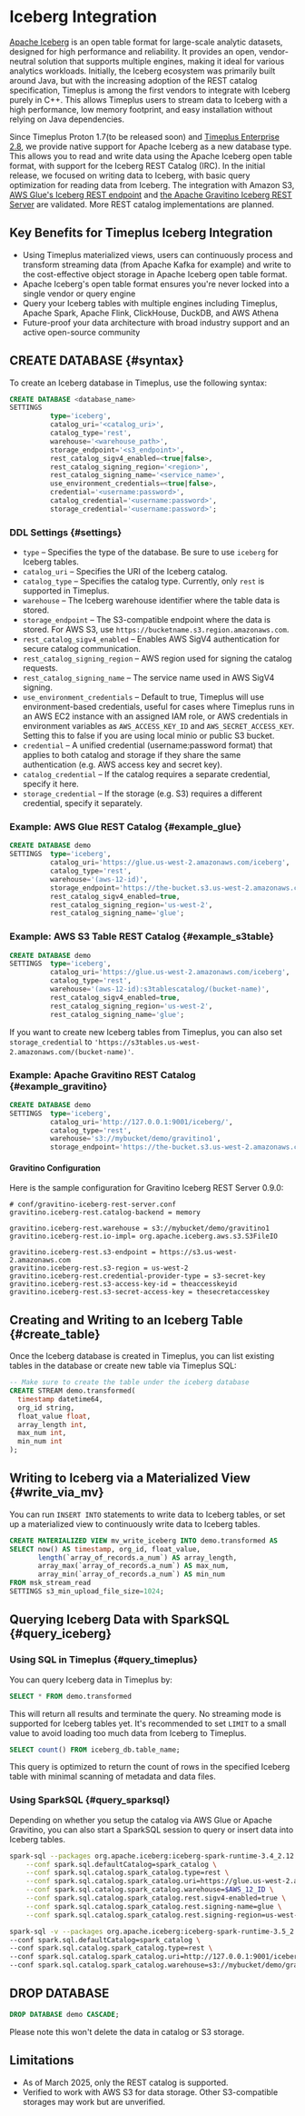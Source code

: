 # Iceberg Integration

[Apache Iceberg](https://iceberg.apache.org/) is an open table format for large-scale analytic datasets, designed for high performance and reliability. It provides an open, vendor-neutral solution that supports multiple engines, making it ideal for various analytics workloads. Initially, the Iceberg ecosystem was primarily built around Java, but with the increasing adoption of the REST catalog specification, Timeplus is among the first vendors to integrate with Iceberg purely in C++. This allows Timeplus users to stream data to Iceberg with a high performance, low memory footprint, and easy installation without relying on Java dependencies.

Since Timeplus Proton 1.7(to be released soon) and [Timeplus Enterprise 2.8](/enterprise-v2.8), we provide native support for Apache Iceberg as a new database type. This allows you to read and write data using the Apache Iceberg open table format, with support for the Iceberg REST Catalog (IRC). In the initial release, we focused on writing data to Iceberg, with basic query optimization for reading data from Iceberg. The integration with Amazon S3, [AWS Glue's Iceberg REST endpoint](https://docs.aws.amazon.com/glue/latest/dg/connect-glu-iceberg-rest.html) and [the Apache Gravitino Iceberg REST Server](https://gravitino.apache.org/docs/0.8.0-incubating/iceberg-rest-service) are validated. More REST catalog implementations are planned.

## Key Benefits for Timeplus Iceberg Integration

- Using Timeplus materialized views, users can continuously process and transform streaming data (from Apache Kafka for example) and write to the cost-effective object storage in Apache Iceberg open table format.
- Apache Iceberg's open table format ensures you're never locked into a single vendor or query engine
- Query your Iceberg tables with multiple engines including Timeplus, Apache Spark, Apache Flink, ClickHouse, DuckDB, and AWS Athena
- Future-proof your data architecture with broad industry support and an active open-source community

## CREATE DATABASE {#syntax}

To create an Iceberg database in Timeplus, use the following syntax:

```sql
CREATE DATABASE <database_name>
SETTINGS
          type='iceberg',
          catalog_uri='<catalog_uri>',
          catalog_type='rest',
          warehouse='<warehouse_path>',
          storage_endpoint='<s3_endpoint>',
          rest_catalog_sigv4_enabled=<true|false>,
          rest_catalog_signing_region='<region>',
          rest_catalog_signing_name='<service_name>',
          use_environment_credentials=<true|false>,
          credential='<username:password>',
          catalog_credential='<username:password>',
          storage_credential='<username:password>';
```

### DDL Settings {#settings}

- `type` – Specifies the type of the database. Be sure to use `iceberg` for Iceberg tables.
- `catalog_uri` – Specifies the URI of the Iceberg catalog.
- `catalog_type` – Specifies the catalog type. Currently, only `rest` is supported in Timeplus.
- `warehouse` – The Iceberg warehouse identifier where the table data is stored.
- `storage_endpoint` – The S3-compatible endpoint where the data is stored. For AWS S3, use `https://bucketname.s3.region.amazonaws.com`.
- `rest_catalog_sigv4_enabled` – Enables AWS SigV4 authentication for secure catalog communication.
- `rest_catalog_signing_region` – AWS region used for signing the catalog requests.
- `rest_catalog_signing_name` – The service name used in AWS SigV4 signing.
- `use_environment_credentials` – Default to true, Timeplus will use environment-based credentials, useful for cases where Timeplus runs in an AWS EC2 instance with an assigned IAM role, or AWS credentials in environment variables as `AWS_ACCESS_KEY_ID` and `AWS_SECRET_ACCESS_KEY`. Setting this to false if you are using local minio or public S3 bucket.
- `credential` – A unified credential (username:password format) that applies to both catalog and storage if they share the same authentication (e.g. AWS access key and secret key).
- `catalog_credential` – If the catalog requires a separate credential, specify it here.
- `storage_credential` – If the storage (e.g. S3) requires a different credential, specify it separately.

### Example: AWS Glue REST Catalog {#example_glue}

```sql
CREATE DATABASE demo
SETTINGS  type='iceberg',
          catalog_uri='https://glue.us-west-2.amazonaws.com/iceberg',
          catalog_type='rest',
          warehouse='(aws-12-id)',
          storage_endpoint='https://the-bucket.s3.us-west-2.amazonaws.com',
          rest_catalog_sigv4_enabled=true,
          rest_catalog_signing_region='us-west-2',
          rest_catalog_signing_name='glue';
```

### Example: AWS S3 Table REST Catalog {#example_s3table}

```sql
CREATE DATABASE demo
SETTINGS  type='iceberg',
          catalog_uri='https://glue.us-west-2.amazonaws.com/iceberg',
          catalog_type='rest',
          warehouse='(aws-12-id):s3tablescatalog/(bucket-name)',
          rest_catalog_sigv4_enabled=true,
          rest_catalog_signing_region='us-west-2',
          rest_catalog_signing_name='glue';
```

If you want to create new Iceberg tables from Timeplus, you can also set `storage_credential` to `'https://s3tables.us-west-2.amazonaws.com/(bucket-name)'`.

### Example: Apache Gravitino REST Catalog {#example_gravitino}

```sql
CREATE DATABASE demo
SETTINGS  type='iceberg',
          catalog_uri='http://127.0.0.1:9001/iceberg/',
          catalog_type='rest',
          warehouse='s3://mybucket/demo/gravitino1',
          storage_endpoint='https://the-bucket.s3.us-west-2.amazonaws.com';
```

#### Gravitino Configuration
Here is the sample configuration for Gravitino Iceberg REST Server 0.9.0:

```properties
# conf/gravitino-iceberg-rest-server.conf
gravitino.iceberg-rest.catalog-backend = memory

gravitino.iceberg-rest.warehouse = s3://mybucket/demo/gravitino1
gravitino.iceberg-rest.io-impl= org.apache.iceberg.aws.s3.S3FileIO

gravitino.iceberg-rest.s3-endpoint = https://s3.us-west-2.amazonaws.com
gravitino.iceberg-rest.s3-region = us-west-2
gravitino.iceberg-rest.credential-provider-type = s3-secret-key
gravitino.iceberg-rest.s3-access-key-id = theaccesskeyid
gravitino.iceberg-rest.s3-secret-access-key = thesecretaccesskey
```

## Creating and Writing to an Iceberg Table {#create_table}

Once the Iceberg database is created in Timeplus, you can list existing tables in the database or create new table via Timeplus SQL:

```sql
-- Make sure to create the table under the iceberg database
CREATE STREAM demo.transformed(
  timestamp datetime64,
  org_id string,
  float_value float,
  array_length int,
  max_num int,
  min_num int
);
```

## Writing to Iceberg via a Materialized View {#write_via_mv}
You can run `INSERT INTO` statements to write data to Iceberg tables, or set up a materialized view to continuously write data to Iceberg tables.

```sql
CREATE MATERIALIZED VIEW mv_write_iceberg INTO demo.transformed AS
SELECT now() AS timestamp, org_id, float_value,
       length(`array_of_records.a_num`) AS array_length,
       array_max(`array_of_records.a_num`) AS max_num,
       array_min(`array_of_records.a_num`) AS min_num
FROM msk_stream_read
SETTINGS s3_min_upload_file_size=1024;
```

## Querying Iceberg Data with SparkSQL {#query_iceberg}

### Using SQL in Timeplus {#query_timeplus}
You can query Iceberg data in Timeplus by:
```sql
SELECT * FROM demo.transformed
```
This will return all results and terminate the query. No streaming mode is supported for Iceberg tables yet. It's recommended to set `LIMIT` to a small value to avoid loading too much data from Iceberg to Timeplus.

```sql
SELECT count() FROM iceberg_db.table_name;
```
This query is optimized to return the count of rows in the specified Iceberg table with minimal scanning of metadata and data files.

### Using SparkSQL {#query_sparksql}

Depending on whether you setup the catalog via AWS Glue or Apache Gravitino, you can also start a SparkSQL session to query or insert data into Iceberg tables.

```bash
spark-sql --packages org.apache.iceberg:iceberg-spark-runtime-3.4_2.12:1.7.1,org.apache.iceberg:iceberg-aws-bundle:1.7.1,software.amazon.awssdk:bundle:2.30.2,software.amazon.awssdk:url-connection-client:2.30.2 \
    --conf spark.sql.defaultCatalog=spark_catalog \
    --conf spark.sql.catalog.spark_catalog.type=rest \
    --conf spark.sql.catalog.spark_catalog.uri=https://glue.us-west-2.amazonaws.com/iceberg \
    --conf spark.sql.catalog.spark_catalog.warehouse=$AWS_12_ID \
    --conf spark.sql.catalog.spark_catalog.rest.sigv4-enabled=true \
    --conf spark.sql.catalog.spark_catalog.rest.signing-name=glue \
    --conf spark.sql.catalog.spark_catalog.rest.signing-region=us-west-2
```

```bash
spark-sql -v --packages org.apache.iceberg:iceberg-spark-runtime-3.5_2.12:1.8.1,org.apache.iceberg:iceberg-aws-bundle:1.8.1,software.amazon.awssdk:bundle:2.30.2,software.amazon.awssdk:url-connection-client:2.30.2 \
--conf spark.sql.defaultCatalog=spark_catalog \
--conf spark.sql.catalog.spark_catalog.type=rest \
--conf spark.sql.catalog.spark_catalog.uri=http://127.0.0.1:9001/iceberg/ \
--conf spark.sql.catalog.spark_catalog.warehouse=s3://mybucket/demo/gravitino1
```

## DROP DATABASE

```sql
DROP DATABASE demo CASCADE;
```

Please note this won't delete the data in catalog or S3 storage.

## Limitations
- As of March 2025, only the REST catalog is supported.
- Verified to work with AWS S3 for data storage. Other S3-compatible storages may work but are unverified.
